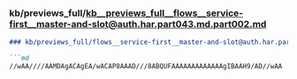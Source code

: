 ### kb/previews_full/kb__previews_full__flows__service-first__master-and-slot@auth.har.part043.md.part002.md

```md
### kb/previews_full/flows__service-first__master-and-slot@auth.har.part043.md (part 002)

```md
//wAA////AAMDAgACAgEA/wACAP8AAAD///8ABQUFAAAAAAAAAAAAAgIBAAH9/AD//wAA
```

```

```
